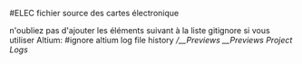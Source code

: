 #ELEC
fichier source des cartes électronique

n'oubliez pas d'ajouter les éléments suivant à la liste gitignore si vous utiliser Altium:
#ignore altium log file
history
*/__Previews
__Previews
Project Logs*